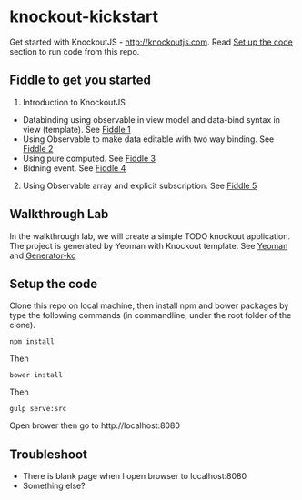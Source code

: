 # knockout-kickstart
Get started with KnockoutJS - http://knockoutjs.com.
Read [Set up the code](#setup-the-code) section to run code from this repo.

## Fiddle to get you started
1. Introduction to KnockoutJS
  * Databinding using observable in view model and data-bind syntax in view (template). See [Fiddle 1](https://jsfiddle.net/raQuiam/wjgdfz3x)
  * Using Observable to make data editable with two way binding. See [Fiddle 2](https://jsfiddle.net/raQuiam/vwcep4et)
  * Using pure computed. See [Fiddle 3](https://jsfiddle.net/raQuiam/ettmb50r)
  * Bidning event. See [Fiddle 4](https://jsfiddle.net/raQuiam/06kcLw5L)
2. Using Observable array and explicit subscription. See [Fiddle 5](https://jsfiddle.net/raQuiam/052Lt7au) 

## Walkthrough Lab
In the walkthrough lab, we will create a simple TODO knockout application. The project is generated by Yeoman with Knockout template.
See [Yeoman](http://yeoman.io/) and [Generator-ko](https://github.com/SteveSanderson/generator-ko)

## Setup the code
Clone this repo on local machine, then install npm and bower packages by type the following commands (in commandline, under the root folder of the clone).

```
npm install
```
Then
```
bower install
```
Then
```
gulp serve:src
```

Open brower then go to http://localhost:8080

## Troubleshoot
* There is blank page when I open browser to localhost:8080
* Something else?
